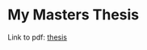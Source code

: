 # My Masters Thesis

Link to pdf:
[thesis](https://github.com/ashutoshrishi/wybe-thesis/raw/master/ashutosh_rishi_ranjan_709065_master_thesis_75pts.pdf)



